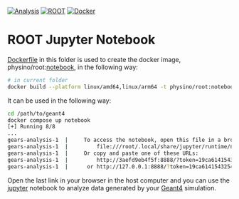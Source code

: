 [![Analysis](https://img.shields.io/badge/Analysis-blue?style=flat)](../..)
[![ROOT](https://img.shields.io/badge/ROOT-green?style=flat)](..)
[![Docker](https://img.shields.io/badge/Docker-images-orange?style=flat)][notebook]

# ROOT Jupyter Notebook

[Dockerfile][] in this folder is used to create the docker image, physino/root:[notebook][], in the following way:

```sh
# in current folder
docker build --platform linux/amd64,linux/arm64 -t physino/root:notebook --push .
```

It can be used in the following way:

```sh
cd /path/to/geant4
docker compose up notebook
[+] Running 8/8
...
gears-analysis-1  |     To access the notebook, open this file in a browser:
gears-analysis-1  |         file:///root/.local/share/jupyter/runtime/nbserver-11-open.html
gears-analysis-1  |     Or copy and paste one of these URLs:
gears-analysis-1  |         http://3aefd9eb4f5f:8888/?token=19ca614154325439e355baf69574a2683714c988c033d5c8
gears-analysis-1  |      or http://127.0.0.1:8888/?token=19ca614154325439e355baf69574a2683714c988c033d5c8
```

Open the last link in your browser in the host computer and you can use the [jupyter][] notebook to analyze data generated by your [Geant4][] simulation.

[Dockerfile]: https://github.com/jintonic/geant4/blob/main/analysis/root/notebook/Dockerfile
[jupyter]: https://jupyter.org
[Geant4]: ../../..
[notebook]: https://hub.docker.com/r/physino/root/tags
